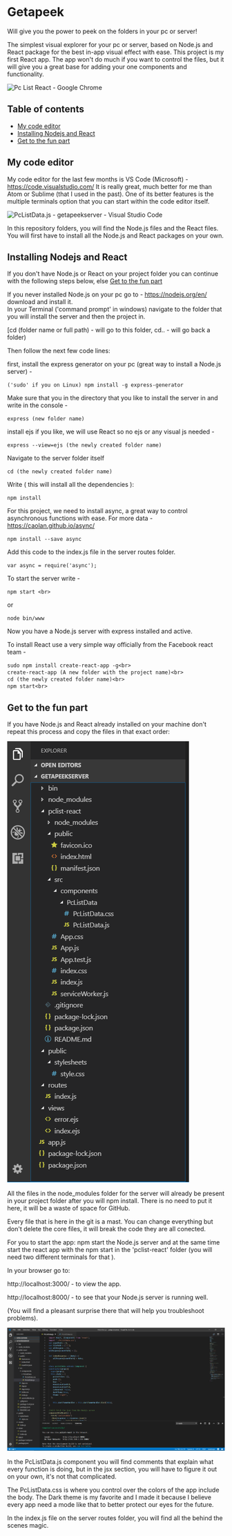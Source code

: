 # Getapeek
Will give you the power to peek on the folders in your pc or server!

The simplest visual explorer for your pc or server, based on Node.js 
and React package for the best in-app visual effect with ease.
This project is my first React app.
The app won't do much if you want to control the files, but it will give you a great base for adding your one components and functionality. 


![Pc List React - Google Chrome](Pc_List_React_-_Google_Chrome.gif)


## Table of contents

- [My code editor](#my-code-editor)
- [Installing Nodejs and React](#installing-nodejs-and-react)
- [Get to the fun part](#get-to-the-fun-part)



## My code editor

My code editor for the last  few months is VS Code (Microsoft) - https://code.visualstudio.com/
It is really great, much better for me than Atom or Sublime (that I used in the past). 
One of its better features is the multiple terminals option that you can start within the code editor itself. 


![PcListData.js - getapeekserver - Visual Studio Code](PcListData.js_-_getapeekserver_-_Visual_Studio_Code.gif)

In this repository folders, you will find the Node.js files and the React files.
You will first have to install all the Node.js and React packages on your own.

## Installing Nodejs and React

If you don't have Node.js or React on your project folder you can continue with the following steps below, else [Get to the fun part](#get-to-the-fun-part)

If you never installed Node.js on your pc go to - https://nodejs.org/en/  download and install it. 
<br>
In your Terminal ('command prompt' in windows) navigate to the folder that you will install the server and then the project in.

[cd (folder name or full path) - will go to this folder, cd.. - will go back a folder)

Then follow the next few code lines:

first, install the express generator on your pc (great way to install a Node.js server) -

```
('sudo' if you on Linux) npm install -g express-generator
```

Make sure that you in the directory that you like to install the server in and write in the console -

```
express (new folder name)
```

install ejs if you like, we will use React so no ejs or any visual js needed -

```
express --view=ejs (the newly created folder name)
```

Navigate to the server folder itself

```
cd (the newly created folder name)
```

Write ( this will install all the dependencies ):

```
npm install
```

For this project, we need to install async, a great way to control asynchronous functions with ease. For more data - https://caolan.github.io/async/

```
npm install --save async
```

Add this code to the index.js file in the server routes folder.

```
var async = require('async');
```

To start the server write -

```
npm start <br>
```
or

```
node bin/www
```

Now you have a Node.js server with express installed and active.

To install React use a very simple way officially from the Facebook react team - 

```
sudo npm install create-react-app -g<br>
create-react-app (A new folder with the project name)<br>
cd (the newly created folder name)<br>
npm start<br>
```


## Get to the fun part

If you have Node.js and React already installed on your machine don't repeat this process and copy the files in that exact order:

![GetAPeekFileList.PNG](GetAPeekFileList.PNG)

All the files in the node_modules folder for the server will already be present in your project folder after you will npm install. There is no need to put it here, it will be a waste of space for GitHub. 

Every file that is here in the git is a mast. You can change everything but don't delete the core files, it will break the code they are all conected.

For you to start the app:
npm start the Node.js server and at the same time start the react app
with the npm start in the 'pclist-react' folder (you will need two different terminals for that ). 

In your browser go to:

http://localhost:3000/  - to view the app.

http://localhost:8000/  - to see that your Node.js server is running well. 

(You will find a pleasant surprise there that will help you troubleshoot problems).


![PcListDataJS.PNG](PcListDataJS.PNG)


In the PcListData.js component you will find comments that explain what every function is doing,
but in the jsx section, you will have to figure it out on your own, it's not that complicated. 

The PcListData.css is where you control over the colors of the app include the body.  The Dark theme is my favorite and I made it because I believe every app need a mode like that to better protect our eyes for the future. 

In the index.js file on the server routes folder, you will find all the behind the scenes magic. 
